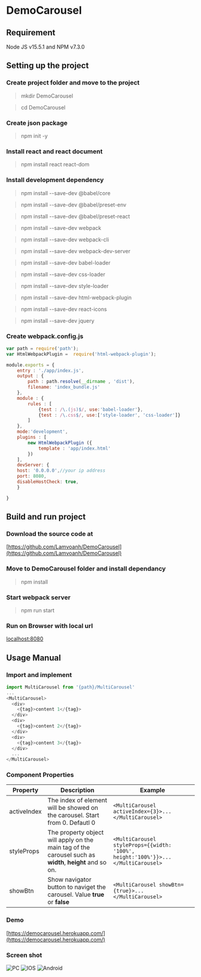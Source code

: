 # DemoCarousel

## Requirement
Node JS v15.5.1 and NPM v7.3.0

## Setting up the project

### Create project folder and move to the project
> mkdir DemoCarousel

> cd DemoCarousel

### Create json package
> npm init -y

### Install react and react document
> npm install react react-dom

### Install development dependency
> npm install --save-dev @babel/core

> npm install --save-dev @babel/preset-env

> npm install --save-dev @babel/preset-react

> npm install --save-dev webpack

> npm install --save-dev webpack-cli

> npm install --save-dev webpack-dev-server

> npm install --save-dev babel-loader

> npm install --save-dev css-loader

> npm install --save-dev style-loader

> npm install --save-dev html-webpack-plugin

> npm install --save-dev react-icons

> npm install --save-dev jquery

### Create webpack.config.js
```javascript
var path = require('path');
var HtmlWebpackPlugin =  require('html-webpack-plugin');

module.exports = {
    entry : './app/index.js',
    output : {
        path : path.resolve(__dirname , 'dist'),
        filename: 'index_bundle.js'
    },
    module : {
        rules : [
            {test : /\.(js)$/, use:'babel-loader'},
            {test : /\.css$/, use:['style-loader', 'css-loader']}
        ]
    },
    mode:'development',
    plugins : [
        new HtmlWebpackPlugin ({
            template : 'app/index.html'
        })
    ],
    devServer: {
    host: '0.0.0.0',//your ip address
    port: 8080,
    disableHostCheck: true,
    }

}
````

## Build and run project


### Download the source code at
[https://github.com/Lamvoanh/DemoCarousel](https://github.com/Lamvoanh/DemoCarousel)

### Move to DemoCarousel folder and install dependancy
> npm install

### Start webpack server
> npm run start

### Run on Browser with local url
[localhost:8080](localhost:8080)

## Usage Manual


### Import and implement
```javascript
import MultiCarousel from '{path}/MultiCarousel'
...
<MultiCarousel>
  <div>
    <{tag}>content 1</{tag}>
  </div>
  <div>
    <{tag}>content 2</{tag}>
  </div>
  <div>
    <{tag}>content 3</{tag}>
  </div>
  ...
</MultiCarousel>
```
### Component Properties
| Property      | Description   | Example   |
| - | - | -- |
| activeIndex   | The index of element will be showed on the carousel. Start from 0. Defautl 0 | ```<MultiCarousel activeIndex={3}>...</MultiCarousel>``` |
| styleProps    | The property object will apply on the main tag of the carousel such as **width**, **height** and so on.    | ```<MultiCarousel styleProps={{width: '100%', height:'100%'}}>...</MultiCarousel> ```|
| showBtn   | Show navigator button to naviget the carousel. Value **true** or **false** | ```<MultiCarousel showBtn={true}>...</MultiCarousel>``` |

### Demo
[https://democarousel.herokuapp.com/](https://democarousel.herokuapp.com/)

### Screen shot
![PC](https://user-images.githubusercontent.com/42895365/103852633-5f8f2a80-5100-11eb-9b28-8c3329ef6c8d.png)
![IOS](https://user-images.githubusercontent.com/42895365/103852914-08d62080-5101-11eb-9d8c-3578f9c11062.jpg)
![Android](https://user-images.githubusercontent.com/42895365/103853374-02947400-5102-11eb-8b82-ac7ffef06215.png)
